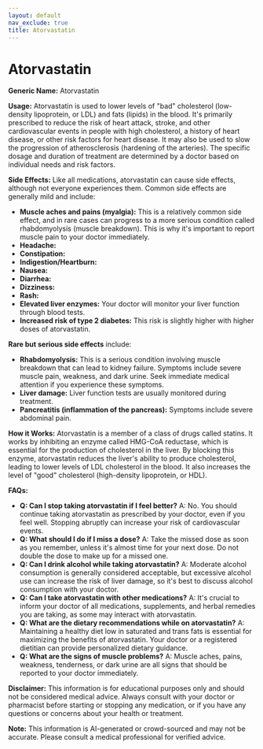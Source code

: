 ```yaml
---
layout: default
nav_exclude: true
title: Atorvastatin
---
```


# Atorvastatin

**Generic Name:** Atorvastatin

**Usage:** Atorvastatin is used to lower levels of "bad" cholesterol (low-density lipoprotein, or LDL) and fats (lipids) in the blood.  It's primarily prescribed to reduce the risk of heart attack, stroke, and other cardiovascular events in people with high cholesterol, a history of heart disease, or other risk factors for heart disease.  It may also be used to slow the progression of atherosclerosis (hardening of the arteries).  The specific dosage and duration of treatment are determined by a doctor based on individual needs and risk factors.

**Side Effects:**  Like all medications, atorvastatin can cause side effects, although not everyone experiences them. Common side effects are generally mild and include:

* **Muscle aches and pains (myalgia):** This is a relatively common side effect, and in rare cases can progress to a more serious condition called rhabdomyolysis (muscle breakdown).  This is why it's important to report muscle pain to your doctor immediately.
* **Headache:**
* **Constipation:**
* **Indigestion/Heartburn:**
* **Nausea:**
* **Diarrhea:**
* **Dizziness:**
* **Rash:**
* **Elevated liver enzymes:**  Your doctor will monitor your liver function through blood tests.
* **Increased risk of type 2 diabetes:** This risk is slightly higher with higher doses of atorvastatin.

**Rare but serious side effects** include:

* **Rhabdomyolysis:**  This is a serious condition involving muscle breakdown that can lead to kidney failure.  Symptoms include severe muscle pain, weakness, and dark urine.  Seek immediate medical attention if you experience these symptoms.
* **Liver damage:**  Liver function tests are usually monitored during treatment.
* **Pancreatitis (inflammation of the pancreas):** Symptoms include severe abdominal pain.


**How it Works:** Atorvastatin is a member of a class of drugs called statins.  It works by inhibiting an enzyme called HMG-CoA reductase, which is essential for the production of cholesterol in the liver.  By blocking this enzyme, atorvastatin reduces the liver's ability to produce cholesterol, leading to lower levels of LDL cholesterol in the blood.  It also increases the level of "good" cholesterol (high-density lipoprotein, or HDL).


**FAQs:**

* **Q: Can I stop taking atorvastatin if I feel better?**  A: No.  You should continue taking atorvastatin as prescribed by your doctor, even if you feel well.  Stopping abruptly can increase your risk of cardiovascular events.
* **Q: What should I do if I miss a dose?**  A: Take the missed dose as soon as you remember, unless it's almost time for your next dose.  Do not double the dose to make up for a missed one.
* **Q: Can I drink alcohol while taking atorvastatin?** A: Moderate alcohol consumption is generally considered acceptable, but excessive alcohol use can increase the risk of liver damage, so it's best to discuss alcohol consumption with your doctor.
* **Q: Can I take atorvastatin with other medications?** A:  It's crucial to inform your doctor of all medications, supplements, and herbal remedies you are taking, as some may interact with atorvastatin.
* **Q: What are the dietary recommendations while on atorvastatin?** A:  Maintaining a healthy diet low in saturated and trans fats is essential for maximizing the benefits of atorvastatin. Your doctor or a registered dietitian can provide personalized dietary guidance.
* **Q: What are the signs of muscle problems?** A: Muscle aches, pains, weakness, tenderness, or dark urine are all signs that should be reported to your doctor immediately.


**Disclaimer:** This information is for educational purposes only and should not be considered medical advice.  Always consult with your doctor or pharmacist before starting or stopping any medication, or if you have any questions or concerns about your health or treatment.


**Note:** This information is AI-generated or crowd-sourced and may not be accurate. Please consult a medical professional for verified advice.